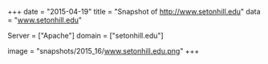 
+++
date = "2015-04-19"
title = "Snapshot of http://www.setonhill.edu"
data = "www.setonhill.edu"

Server = ["Apache"]
domain = ["setonhill.edu"]

  image = "snapshots/2015_16/www.setonhill.edu.png"
+++
#
